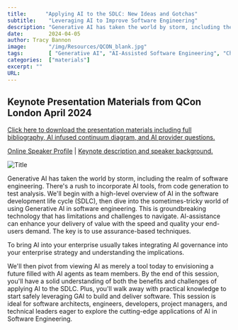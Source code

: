 ```yaml
---
title:      "Applying AI to the SDLC: New Ideas and Gotchas"
subtitle:    "Leveraging AI to Improve Software Engineering"
description: "Generative AI has taken the world by storm, including the realm of software engineering. There's a rush to incorporate AI tools, from code generation to test analysis. This is groundbreaking technology that has limitations and challenges to navigate.  AI-assistance can enhance your delivery of value with the speed and quality your end-users demand.  The key is to use assurance-based techniques.  We'll also need to figure out how topivot from viewing AI as merely a tool today to envisioning a future filled with AI agents as team members. "
date:        2024-04-05
author: Tracy Bannon
image:       "/img/Resources/QCON_blank.jpg"
tags:        [ "Generative AI", "AI-Assisted Software Engineering", "ChatGPT", "GAI", "AIML", "Software Engineering", "SDLC", "Humans First"]
categories:  ["materials"]
excerpt: ""
URL: 
---
```

## Keynote Presentation Materials from QCon London April 2024 

<a href="/downloads/2024/PR_23-04336-3_AI4SWEng_QCONL_Final.pdf" > Click here to download the presentation  materials including full bibliography, AI infused continuum diagram, and AI provider questions.</a> 

<a href="https://qconlondon.com/speakers/tracybannon" > Online Speaker Profile</a> | <a href="https://qconlondon.com/keynote/apr2024/applying-ai-sdlc-new-ideas-and-gotchas-leveraging-ai-improve-software-engineering"> Keynote description and speaker background.</a> 

![Title](/img/Resources/QCON_SPEAKER-1200x628-Trac.jpg)

Generative AI has taken the world by storm, including the realm of software engineering. There's a rush to incorporate AI tools, from code generation to test analysis. We'll begin with a high-level overview of AI in the software development life cycle (SDLC), then dive into the sometimes-tricky world of using Generative AI in software engineering. This is groundbreaking technology that has limitations and challenges to navigate.  AI-assistance can enhance your delivery of value with the speed and quality your end-users demand.  The key is to use assurance-based techniques.

To bring AI into your enterprise usually takes integrating AI governance into your enterprise strategy and understanding the implications.  

We'll then pivot from viewing AI as merely a tool today to envisioning a future filled with AI agents as team members. By the end of this session, you'll have a solid understanding of both the benefits and challenges of applying AI to the SDLC. Plus, you'll walk away with practical knowledge to start safely leveraging GAI to build and deliver software. This session is ideal for software architects, engineers, developers, project managers, and technical leaders eager to explore the cutting-edge applications of AI in Software Engineering.











